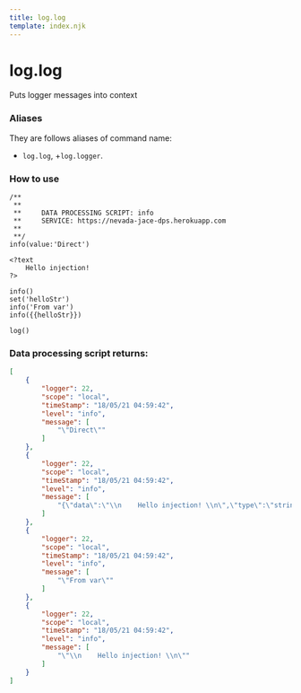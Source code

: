 ```yaml
---
title: log.log
template: index.njk
---
```


# log.log
Puts logger messages into context


### Aliases
They are follows aliases of command name: 
+ ```log.log```,
+```log.logger```.


### How to use

```dps
/**
 **
 **     DATA PROCESSING SCRIPT: info
 **     SERVICE: https://nevada-jace-dps.herokuapp.com
 **
 **/
info(value:'Direct')

<?text
    Hello injection! 
?>

info()
set('helloStr')
info('From var')
info({{helloStr}})

log()
```


### Data processing script returns:

```json
[
    {
        "logger": 22,
        "scope": "local",
        "timeStamp": "18/05/21 04:59:42",
        "level": "info",
        "message": [
            "\"Direct\""
        ]
    },
    {
        "logger": 22,
        "scope": "local",
        "timeStamp": "18/05/21 04:59:42",
        "level": "info",
        "message": [
            "{\"data\":\"\\n    Hello injection! \\n\",\"type\":\"string\"}"
        ]
    },
    {
        "logger": 22,
        "scope": "local",
        "timeStamp": "18/05/21 04:59:42",
        "level": "info",
        "message": [
            "\"From var\""
        ]
    },
    {
        "logger": 22,
        "scope": "local",
        "timeStamp": "18/05/21 04:59:42",
        "level": "info",
        "message": [
            "\"\\n    Hello injection! \\n\""
        ]
    }
]
```